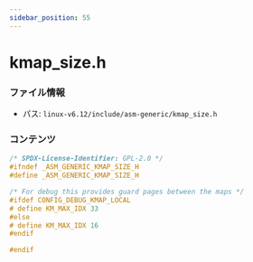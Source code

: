 ```yaml
---
sidebar_position: 55
---
```

# kmap_size.h

### ファイル情報

- パス: `linux-v6.12/include/asm-generic/kmap_size.h`

### コンテンツ

```h
/* SPDX-License-Identifier: GPL-2.0 */
#ifndef _ASM_GENERIC_KMAP_SIZE_H
#define _ASM_GENERIC_KMAP_SIZE_H

/* For debug this provides guard pages between the maps */
#ifdef CONFIG_DEBUG_KMAP_LOCAL
# define KM_MAX_IDX	33
#else
# define KM_MAX_IDX	16
#endif

#endif

```
